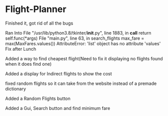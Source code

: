 # Flight-Planner

Finished it, got rid of all the bugs

Ran Into File "/usr/lib/python3.8/tkinter/__init__.py", line 1883, in __call__ return self.func(*args) File "main.py", line 63, in search_flights max_fare = max(MaxFares.values()) AttributeError: 'list' object has no attribute 'values' Fix after Lunch

Added a way to find cheapest flight(Need to fix it displaying no flights found when it does find one)

Added a display for Indirect flights to show the cost

fixed random flights so it can take from the website instead of a premade dictionary

Added a Random Flights button

Added a Gui, Search button and find minimum fare
